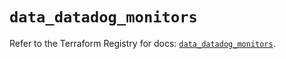 # `data_datadog_monitors`

Refer to the Terraform Registry for docs: [`data_datadog_monitors`](https://registry.terraform.io/providers/datadog/datadog/3.59.1/docs/data-sources/monitors).
